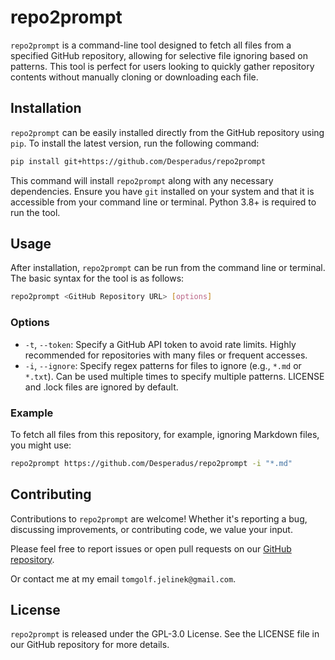 # repo2prompt

`repo2prompt` is a command-line tool designed to fetch all files from a specified GitHub repository, allowing for selective file ignoring based on patterns. This tool is perfect for users looking to quickly gather repository contents without manually cloning or downloading each file.

## Installation

`repo2prompt` can be easily installed directly from the GitHub repository using `pip`. To install the latest version, run the following command:

```bash
pip install git+https://github.com/Desperadus/repo2prompt
```

This command will install `repo2prompt` along with any necessary dependencies. Ensure you have `git` installed on your system and that it is accessible from your command line or terminal. Python 3.8+ is required to run the tool.

## Usage

After installation, `repo2prompt` can be run from the command line or terminal. The basic syntax for the tool is as follows:

```bash
repo2prompt <GitHub Repository URL> [options]
```

### Options

- `-t`, `--token`: Specify a GitHub API token to avoid rate limits. Highly recommended for repositories with many files or frequent accesses.
- `-i`, `--ignore`: Specify regex patterns for files to ignore (e.g., `*.md` or `*.txt`). Can be used multiple times to specify multiple patterns. LICENSE and .lock files are ignored by default.

### Example

To fetch all files from this repository, for example, ignoring Markdown files, you might use:

```bash
repo2prompt https://github.com/Desperadus/repo2prompt -i "*.md"
```

## Contributing

Contributions to `repo2prompt` are welcome! Whether it's reporting a bug, discussing improvements, or contributing code, we value your input.

Please feel free to report issues or open pull requests on our [GitHub repository](https://github.com/Desperadus/repo2prompt).

Or contact me at my email `tomgolf.jelinek@gmail.com`.

## License

`repo2prompt` is released under the GPL-3.0 License. See the LICENSE file in our GitHub repository for more details.
